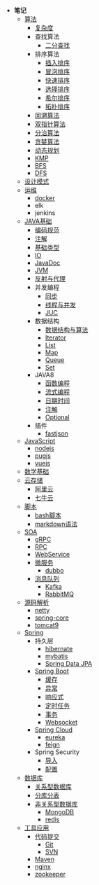 - **笔记**
    - [算法](algorithm/)
        - [复杂度](algorithm/complexity)
        - 查找算法
             - [二分查找](algorithm/search/Binary)
        - 排序算法
            - [插入排序](algorithm/sort/insert)
            - [冒泡排序](algorithm/sort/bubble)
            - [快速排序](algorithm/sort/quick)
            - [选择排序](algorithm/sort/select)
            - [希尔排序](algorithm/sort/shell)
            - [拓扑排序](algorithm/sort/topol)
        - [回溯算法](algorithm/Backtrack)
        - [双指针算法](algorithm/DoublePointer)
        - [分治算法](algorithm/Divideandconquer)
        - [贪婪算法](algorithm/Greedy)
        - [动态规划](algorithm/Dynamic)
        - [KMP](algorithm/KMP)
        - [BFS](algorithm/BFS)
        - [DFS](algorithm/DFS)
    - [设计模式](design-pattern/)
    - [运维](devops/)
        - [docker](devops/docker/)
        - elk
        - jenkins
    - [JAVA基础](J2EE/)
        - [编码规范](J2EE/编码规范)
        - [注解](J2EE/annotation)
        - [基础类型](J2EE/basictype)
        - [IO](J2EE/IO)
        - [JavaDoc](J2EE/javadoc)
        - [JVM](J2EE/JVM)
        - [反射与代理](J2EE/reflect)
        - 并发编程
            - [同步](J2EE/Concurrent/同步)
            - [线程与并发](J2EE/Concurrent/线程与并发)
            - [JUC](J2EE/Concurrent/J.U.C)
        - 数据结构
            - [数据结构与算法](J2EE/datastructure/数据结构与算法)
            - [Iterator](J2EE/datastructure/Iterator)
            - [List](J2EE/datastructure/List)
            - [Map](J2EE/datastructure/Map)
            - [Queue](J2EE/datastructure/Queue)
            - [Set](J2EE/datastructure/Set)
        - JAVA8
            - [函数编程](J2EE/JAVA8/函数编程)
            - [流式编程](J2EE/JAVA8/流式编程)
            - [日期时间](J2EE/JAVA8/日期时间)
            - [注解](J2EE/JAVA8/注解)
            - [Optional](J2EE/JAVA8/Optional)
        - 插件
            - [fastjson](J2EE/plugins/fastjson)
    - [JavaScript](js/)
        - [nodejs](js/node/)
        - [pugjs](js/pug/)
        - [vuejs](js/vue/)
    - [数学基础](math/)
    - [云存储](oss/)
        - [阿里云](oss/aliyun)
        - [七牛云](oss/qiniuyun)
    - [脚本](script/)
        - [bash脚本](script/bash)
        - [markdown语法](script/markdown)
    - [SOA](soa/soa)
        - [gRPC](soa/gRPC)
        - [RPC](soa/rpc)
        - [WebService](soa/webservice)
        - [微服务](soa/micro-service/)
            - [dubbo](soa/micro-service/dubbo)
        - [消息队列](soa/mq/)
            - [Kafka](soa/mq/kafka)
            - [RabbitMQ](soa/mq/rabbitmq)
    - [源码解析](source/)
        - [netty](source/netty/)
        - [spring-core](source/spring-core/)
        - [tomcat9](source/tomcat9/)
    - [Spring](spring/)
        - 持久层
            - [hibernate](spring/persistence/hibernate)
            - [mybatis](spring/persistence/mybatis)
            - [Spring Data JPA](spring/persistence/spring_data_jpa)
        - [Spring Boot](spring/spring-boot/)
            - [缓存](spring/spring-boot/cache)
            - [异常](spring/spring-boot/exception)
            - [响应式](spring/spring-boot/reactive)
            - [定时任务](spring/spring-boot/schedule)
            - [事务](spring/spring-boot/transactional)
            - [Websocket](spring/spring-boot/websocket)
        - [Spring Cloud](spring/spring-cloud/)
            - [eureka](spring/spring-cloud/eureka)
            - [feign](spring/spring-cloud/feign)
        - Spring Security
            - [导入](spring/spring-security/导入)
            - [配置](spring/spring-security/配置)
    - [数据库](SQL/)
        - [关系型数据库](SQL/relational/)
         - [分库分表](SQL/relational/Sharding)
        - [非关系型数据库](SQL/nosql/)
            - [MongoDB](SQL/nosql/mongodb)
            - [redis](SQL/nosql/redis)
    - [工具应用](toolapp/)
        - [代码提交](toolapp/code/)
            - [Git](toolapp/code/git)
            - [SVN](toolapp/code/svn)
        - [Maven](toolapp/maven)
        - [nginx](toolapp/nginx)
        - [zookeeper](toolapp/zookeeper)